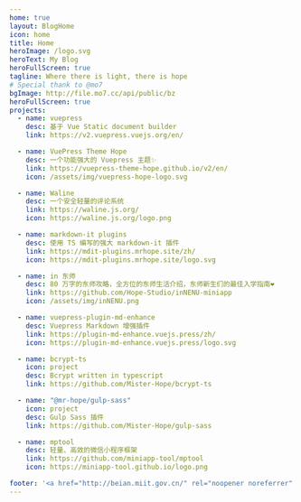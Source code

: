 ```yaml
---
home: true
layout: BlogHome
icon: home
title: Home
heroImage: /logo.svg
heroText: My Blog
heroFullScreen: true
tagline: Where there is light, there is hope
# Special thank to @mo7
bgImage: http://file.mo7.cc/api/public/bz
heroFullScreen: true
projects:
  - name: vuepress
    desc: 基于 Vue Static document builder
    link: https://v2.vuepress.vuejs.org/en/

  - name: VuePress Theme Hope
    desc: 一个功能强大的 Vuepress 主题✨
    link: https://vuepress-theme-hope.github.io/v2/en/
    icon: /assets/img/vuepress-hope-logo.svg

  - name: Waline
    desc: 一个安全轻量的评论系统
    link: https://waline.js.org/
    icon: https://waline.js.org/logo.png

  - name: markdown-it plugins
    desc: 使用 TS 编写的强大 markdown-it 插件
    link: https://mdit-plugins.mrhope.site/zh/
    icon: https://mdit-plugins.mrhope.site/logo.svg

  - name: in 东师
    desc: 80 万字的东师攻略，全方位的东师生活介绍，东师新生们的最佳入学指南❤
    link: https://github.com/Hope-Studio/inNENU-miniapp
    icon: /assets/img/inNENU.png

  - name: vuepress-plugin-md-enhance
    desc: Vuepress Markdown 增强插件
    link: https://plugin-md-enhance.vuejs.press/zh/
    icon: https://plugin-md-enhance.vuejs.press/logo.svg

  - name: bcrypt-ts
    icon: project
    desc: Bcrypt written in typescript
    link: https://github.com/Mister-Hope/bcrypt-ts

  - name: "@mr-hope/gulp-sass"
    icon: project
    desc: Gulp Sass 插件
    link: https://github.com/Mister-Hope/gulp-sass

  - name: mptool
    desc: 轻量、高效的微信小程序框架
    link: https://github.com/miniapp-tool/mptool
    icon: https://miniapp-tool.github.io/logo.png

footer: '<a href="http://beian.miit.gov.cn/" rel="noopener noreferrer" target="_blank">备案号: 辽ICP备18007023号</a> | <a href="/about/site.html">关于网站</a>'
---
```

